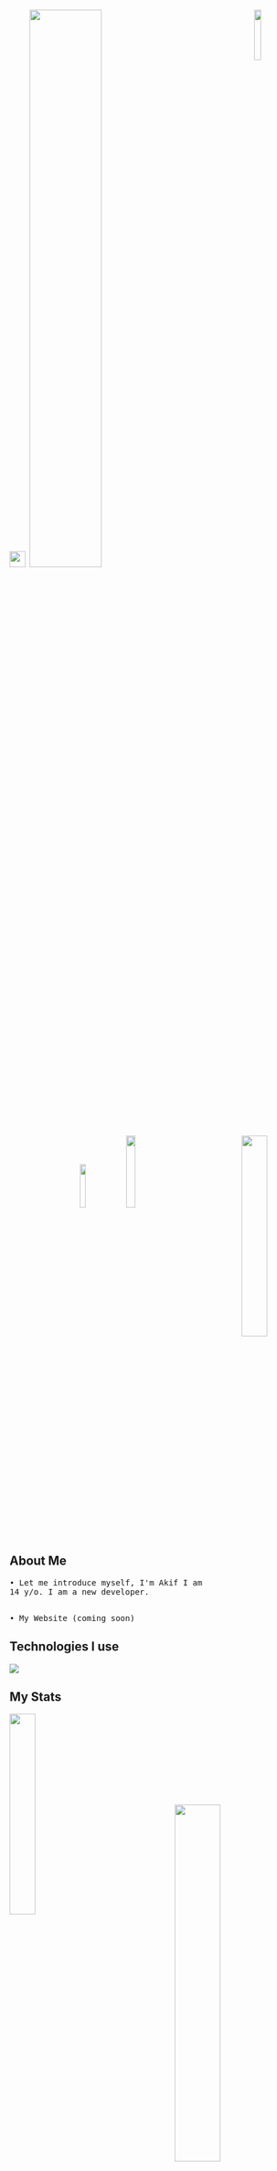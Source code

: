 
# <img src="https://user-images.githubusercontent.com/5679180/79618120-0daffb80-80be-11ea-819e-d2b0fa904d07.gif" width="28px"> <img width="50%" src= "https://readme-typing-svg.demolab.com?font=Fira+Code&pause=1000&color=FFFFFF&background=FF6AAA00&vCenter=false&multiline=true&width=435&height=30&lines=Hi+there%2C+I'am+Cnodlam."><img align="right" width="15%" src="https://komarev.com/ghpvc/?username=cnodlam&color=191717">

<div align="center">


<img width="30%" align="right" src="https://i.imgur.com/Uz3fBad.png">
<div align="left" width="100%">


<p align="center">
  <a href="https://github.com/cnodlam" target"blank_"><img width="14%" src="https://img.shields.io/badge/GitHub%20-000000.svg?&style=for-the-badge&logo=github&logoColor=white"></a>
 <a href="https://www.instagram.com/nigaperver/" target"blank_"><img width="18%" src="https://img.shields.io/badge/INSTAGRAM%20-000000.svg?&style=for-the-badge&logo=instagram&logoColor=white"></a><p>

## About Me

<samp>
• Let me introduce myself, I'm Akif I am 14 y/o.  I am a new developer.<br /><br />

• My Website (coming soon)

</samp>

## Technologies I use

<img align="center" src="https://skillicons.dev/icons?i=python&perline=7&w">

## My Stats


<img width="30%" align="left" src="https://i.imgur.com/Ra6d71r.png">

<br />

<div align="center" width="100%">

<img width="40%" src="https://github-readme-stats.vercel.app/api?username=cnodlam&show_icons=false&theme=midnight-purple&hide_border=true&bg_color=0D1117">
<img width="40%" src="https://github-readme-stats.vercel.app/api/top-langs/?username=cnodlam&theme=midnight-purple&hide_border=true&include_all_commits=false&count_private=true&layout=donut&bg_color=0D1117">
<img  align="right" width="40%" src="https://count.getloli.com/get/@:cnodlam?theme=asoul"> 
